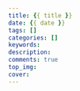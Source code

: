 ```yaml
---
title: {{ title }}
date: {{ date }}
tags: []
categories: []
keywords: 
description:
comments: true
top_img:
cover:
---
```

